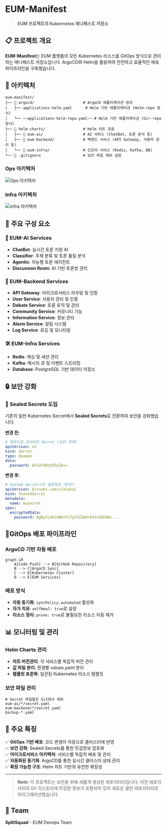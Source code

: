 # EUM-Manifest

> **EUM 프로젝트의 Kubernetes 매니페스트 저장소**



## 📋 프로젝트 개요

**EUM-Manifest**는 EUM 플랫폼의 모든 Kubernetes 리소스를 GitOps 방식으로 관리하는 매니페스트 저장소입니다. ArgoCD와 Helm을 활용하여 안전하고 효율적인 배포 파이프라인을 구축했습니다.



## 📁 아키텍처

```
eum-manifest/
├── 📁 argocd/                      # ArgoCD 애플리케이션 정의
│   ├── applications-helm.yaml      # Helm 기반 애플리케이션 (Helm-repo 방식)
│   └── ~~applications-helm-repo.yaml~~ # Helm 기반 애플리케이션 (Gir-repo 방식)
├── 📁 helm-charts/                 # Helm 차트 모음
│   ├── 📁 eum-ai/                  # AI 서비스 (ChatBot, 토론 분석 등)
│   ├── 📁 eum-backend/             # 백엔드 서비스 (API Gateway, 사용자 관리 등)
│   └── 📁 eum-infra/               # 인프라 서비스 (Redis, Kafka, DB)
└── 📄 .gitignore                   # 보안 파일 제외 설정
```


### Ops 아키텍처
![Ops 아키텍처](https://github.com/user-attachments/assets/9ba47981-fb42-48ad-a552-8b9da5e6be36)

### Infra 아키텍처
![infra 아키텍처](https://github.com/user-attachments/assets/585d54b1-eb04-448b-8858-0bc699fb49b2)



## 🔧 주요 구성 요소

### 🤖 EUM-AI Services
- **ChatBot**: 실시간 토론 지원 AI
- **Classifier**: 주제 분류 및 토론 품질 분석
- **Agentic**: 지능형 토론 에이전트
- **Discussion Room**: AI 기반 토론방 관리

### 🔗 EUM-Backend Services  
- **API Gateway**: 마이크로서비스 라우팅 및 인증
- **User Service**: 사용자 관리 및 인증
- **Debate Service**: 토론 로직 및 관리
- **Community Service**: 커뮤니티 기능
- **Information Service**: 정보 관리
- **Alarm Service**: 알림 시스템
- **Log Service**: 로깅 및 모니터링

### 🛠️ EUM-Infra Services
- **Redis**: 캐싱 및 세션 관리
- **Kafka**: 메시지 큐 및 이벤트 스트리밍
- **Database**: PostgreSQL 기반 데이터 저장소



## 🔒 보안 강화

### 🔐 Sealed Secrets 도입
기존의 일반 Kubernetes Secret에서 **Sealed Secrets**로 전환하여 보안을 강화했습니다.

**변경 전:**
```yaml
# 평문으로 관리되던 Secret (보안 취약)
apiVersion: v1
kind: Secret
type: Opaque
data:
  password: bXlwYXNzd29yZA==
```

**변경 후:**
```yaml
# Sealed Secret으로 암호화된 데이터
apiVersion: bitnami.com/v1alpha1
kind: SealedSecret
metadata:
  name: mysecret
spec:
  encryptedData:
    password: AgBy3i4OJSWK+PiTySYZZA9rO43cGDEQAx...
```



## 📎GitOps 배포 파이프라인

### ArgoCD 기반 자동 배포
```mermaid
graph LR
    A[Code Push] --> B[GitHub Repository]
    B --> C[ArgoCD Sync]
    C --> D[Kubernetes Cluster]
    D --> E[EUM Services]
```

### 배포 방식
- **자동 동기화**: `syncPolicy.automated` 활성화
- **자가 치유**: `selfHeal: true`로 설정
- **리소스 정리**: `prune: true`로 불필요한 리소스 자동 제거



## 📊 모니터링 및 관리

### Helm Charts 관리
- **차트 버전관리**: 각 서비스별 독립적 버전 관리
- **값 파일 분리**: 환경별 values.yaml 분리
- **템플릿 표준화**: 일관된 Kubernetes 리소스 템플릿

### 보안 파일 관리
```gitignore
# Secret 파일들은 Git에서 제외
eum-ai/*/secret.yaml
eum-backend/*/secret.yaml
backup-*.yaml
```



## 🎯 주요 특징

✅ **GitOps 기반 배포**: 코드 변경이 자동으로 클러스터에 반영  
✅ **보안 강화**: Sealed Secrets를 통한 민감정보 암호화  
✅ **마이크로서비스 아키텍처**: 서비스별 독립적 배포 및 관리  
✅ **자동화된 동기화**: ArgoCD를 통한 실시간 클러스터 상태 관리  
✅ **확장 가능한 구조**: Helm 차트 기반의 유연한 확장성  


---

> **Note**: 이 프로젝트는 보안을 위해 새롭게 생성된 레포지터리입니다. 이전 레포지터리의 Git 히스토리에 민감한 정보가 포함되어 있어 새로운 클린 레포지터리로 마이그레이션했습니다.

## 👥 Team
**SplitSquad** - EUM Devops Team
